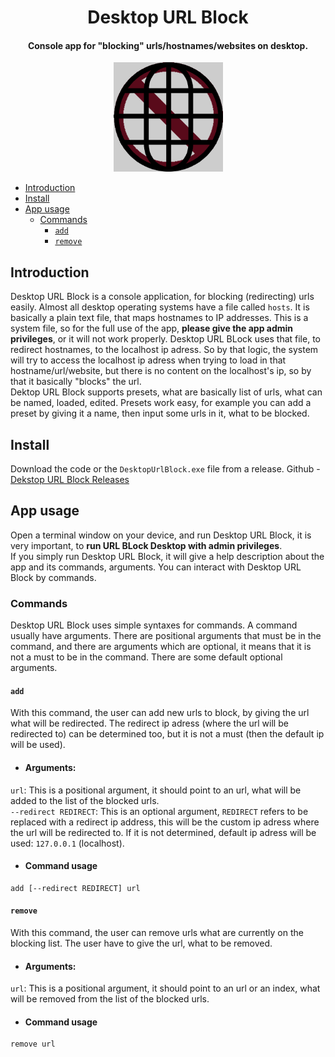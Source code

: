 <h1 align="center" id="Desktop URL Block">Desktop URL Block</h1>

<h4 align="center">Console app for "blocking" urls/hostnames/websites on desktop.</h4>
<p align="center"><img src="./assets/icon_dub.png" height="175"></p>

- [Introduction](#introduction)
- [Install](#install)
- [App usage](#app-usage)
  - [Commands](#commands)
    - [`add`](#add)
    - [`remove`](#remove)
## Introduction
Desktop URL Block is a console application, for blocking (redirecting) urls easily. Almost all desktop operating systems have a file called `hosts`. It is basically a plain text file, that maps hostnames to IP addresses. This is a system file, so for the full use of the app, **please give the app admin privileges**, or it will not work properly.
Desktop URL BLock uses that file, to redirect hostnames, to the localhost ip adress. So by that logic, the system will try to access the localhost ip adress when trying to load in that hostname/url/website, but there is no content on the localhost's ip, so by that it basically "blocks" the url.  
Dektop URL Block supports presets, what are basically list of urls, what can be named, loaded, edited. Presets work easy, for example you can add a preset by giving it a name, then input some urls in it, what to be blocked.

## Install
Download the code or the `DesktopUrlBlock.exe` file from a release. Github - [Dekstop URL Block Releases](https://github.com/11Firefox11/DesktopUrlBlock/releases)

## App usage
Open a terminal window on your device, and run Desktop URL Block, it is very important, to **run URL BLock Desktop with admin privileges**.  
If you simply run Desktop URL Block, it will give a help description about the app and its commands, arguments. You can interact with Desktop URL Block by commands.  
### Commands
Desktop URL Block uses simple syntaxes for commands. A command usually have arguments. There are positional arguments that must be in the command, and there are arguments which are optional, it means that it is not a must to be in the command. There are some default optional arguments.
#### `add`
With this command, the user can add new urls to block, by giving the url what will be redirected. The redirect ip adress (where the url will be redirected to) can be determined too, but it is not a must (then the default ip will be used). 
- #### Arguments:
`url`: This is a positional argument, it should point to an url, what will be added to the list of the blocked urls.  
`--redirect REDIRECT`: This is an optional argument, `REDIRECT` refers to be replaced with a redirect ip address, this will be the custom ip adress where the url will be redirected to. If it is not determined, default ip adress will be used: `127.0.0.1` (localhost).
- #### Command usage
```console
add [--redirect REDIRECT] url
```
#### `remove`
With this command, the user can remove urls what are currently on the blocking list. The user have to give the url, what to be removed.  
- #### Arguments:
`url`: This is a positional argument, it should point to an url or an index, what will be removed from the list of the blocked urls.
- #### Command usage
```console
remove url
```
